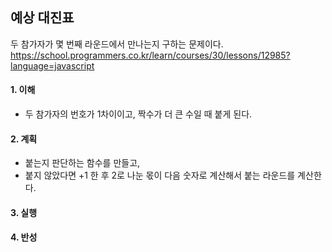 ## 예상 대진표
두 참가자가 몇 번째 라운드에서 만나는지 구하는 문제이다.
https://school.programmers.co.kr/learn/courses/30/lessons/12985?language=javascript

#### 1. 이해
- 두 참가자의 번호가 1차이이고, 짝수가 더 큰 수일 때 붙게 된다.

#### 2. 계획
- 붙는지 판단하는 함수를 만들고,
- 붙지 않았다면 +1 한 후 2로 나눈 몫이 다음 숫자로 계산해서 붙는 라운드를 계산한다.

#### 3. 실행

#### 4. 반성
